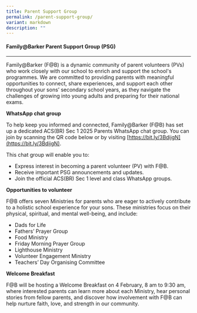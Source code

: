 ```yaml
---
title: Parent Support Group
permalink: /parent-support-group/
variant: markdown
description: ""
---
```

#### **Family@Barker Parent Support Group (PSG)**
----------
Family@Barker (F@B) is a dynamic community of parent volunteers (PVs) who work closely with our school to enrich and support the school's programmes. We are committed to providing parents with meaningful opportunities to connect, share experiences, and support each other throughout your sons’ secondary school years, as they navigate the challenges of growing into young adults and preparing for their national exams.

**WhatsApp chat group**

To help keep you informed and connected, Family@Barker (F@B) has set up a dedicated ACS(BR) Sec 1 2025 Parents WhatsApp chat group. You can join by scanning the QR code below or by visiting [https://bit.ly/3BdijgN](https://bit.ly/3BdijgN).

This chat group will enable you to:
* Express interest in becoming a parent volunteer (PV) with F@B.
* Receive important PSG announcements and updates.
* Join the official ACS(BR) Sec 1 level and class WhatsApp groups.

**Opportunities to volunteer**

F@B offers seven Ministries for parents who are eager to actively contribute to a holistic school experience for your sons. These ministries focus on their physical, spiritual, and mental well-being, and include:
* Dads for Life
* Fathers’ Prayer Group
* Food Ministry
* Friday Morning Prayer Group
* Lighthouse Ministry
* Volunteer Engagement Ministry
* Teachers’ Day Organising Committee

**Welcome Breakfast**

F@B will be hosting a Welcome Breakfast on 4 February, 8 am to 9:30 am, where interested parents can learn more about each Ministry, hear personal stories from fellow parents, and discover how involvement with F@B can help nurture faith, love, and strength in our community.